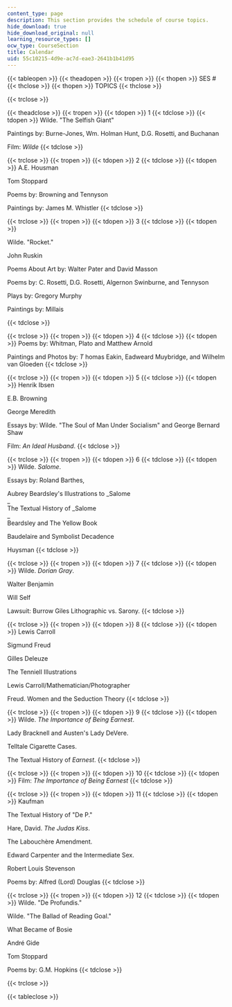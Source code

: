 ```yaml
---
content_type: page
description: This section provides the schedule of course topics.
hide_download: true
hide_download_original: null
learning_resource_types: []
ocw_type: CourseSection
title: Calendar
uid: 55c10215-4d9e-ac7d-eae3-2641b1b41d95
---
```


{{< tableopen >}}
{{< theadopen >}}
{{< tropen >}}
{{< thopen >}}
SES #
{{< thclose >}}
{{< thopen >}}
TOPICS
{{< thclose >}}

{{< trclose >}}

{{< theadclose >}}
{{< tropen >}}
{{< tdopen >}}
1
{{< tdclose >}}
{{< tdopen >}}
Wilde. "The Selfish Giant"  
  
Paintings by: Burne-Jones, Wm. Holman Hunt, D.G. Rosetti, and Buchanan  
  
Film: _Wilde_
{{< tdclose >}}

{{< trclose >}}
{{< tropen >}}
{{< tdopen >}}
2
{{< tdclose >}}
{{< tdopen >}}
A.E. Housman  
  
Tom Stoppard  
  
Poems by: Browning and Tennyson  
  
Paintings by: James M. Whistler
{{< tdclose >}}

{{< trclose >}}
{{< tropen >}}
{{< tdopen >}}
3
{{< tdclose >}}
{{< tdopen >}}


Wilde. "Rocket."  
  
John Ruskin  
  
Poems About Art by: Walter Pater and David Masson  
  
Poems by: C. Rosetti, D.G. Rosetti, Algernon Swinburne, and Tennyson  
  
Plays by: Gregory Murphy  
  
Paintings by: Millais


{{< tdclose >}}

{{< trclose >}}
{{< tropen >}}
{{< tdopen >}}
4
{{< tdclose >}}
{{< tdopen >}}
Poems by: Whitman, Plato and Matthew Arnold  
  
Paintings and Photos by: _T_ homas Eakin, Eadweard Muybridge, and Wilhelm van Gloeden
{{< tdclose >}}

{{< trclose >}}
{{< tropen >}}
{{< tdopen >}}
5
{{< tdclose >}}
{{< tdopen >}}
Henrik Ibsen  
  
E.B. Browning  
  
George Meredith  
  
Essays by: Wilde. "The Soul of Man Under Socialism" and George Bernard Shaw  
  
Film: _An Ideal Husband_.
{{< tdclose >}}

{{< trclose >}}
{{< tropen >}}
{{< tdopen >}}
6
{{< tdclose >}}
{{< tdopen >}}
Wilde. _Salome_.  
  
Essays by: Roland Barthes,  
  
Aubrey Beardsley's Illustrations to _Salome  
_  
The Textual History of _Salome  
_  
Beardsley and The Yellow Book  
  
Baudelaire and Symbolist Decadence  
  
Huysman
{{< tdclose >}}

{{< trclose >}}
{{< tropen >}}
{{< tdopen >}}
7
{{< tdclose >}}
{{< tdopen >}}
Wilde. _Dorian Gray_.  
  
Walter Benjamin  
  
Will Self  
  
Lawsuit: Burrow Giles Lithographic vs. Sarony.
{{< tdclose >}}

{{< trclose >}}
{{< tropen >}}
{{< tdopen >}}
8
{{< tdclose >}}
{{< tdopen >}}
Lewis Carroll  
  
Sigmund Freud  
  
Gilles Deleuze  
  
The Tenniell Illustrations  
  
Lewis Carroll/Mathematician/Photographer  
  
Freud. Women and the Seduction Theory
{{< tdclose >}}

{{< trclose >}}
{{< tropen >}}
{{< tdopen >}}
9
{{< tdclose >}}
{{< tdopen >}}
Wilde. _The Importance of Being Earnest_.  
  
Lady Bracknell and Austen's Lady DeVere.  
  
Telltale Cigarette Cases.  
  
The Textual History of _Earnest_.
{{< tdclose >}}

{{< trclose >}}
{{< tropen >}}
{{< tdopen >}}
10
{{< tdclose >}}
{{< tdopen >}}
Film: _The Importance of Being Earnest_
{{< tdclose >}}

{{< trclose >}}
{{< tropen >}}
{{< tdopen >}}
11
{{< tdclose >}}
{{< tdopen >}}
Kaufman  
  
The Textual History of "De P."  
  
Hare, David. _The Judas Kiss_.  
  
The Labouchère Amendment.  
  
Edward Carpenter and the Intermediate Sex.  
  
Robert Louis Stevenson  
  
Poems by: Alfred (Lord) Douglas
{{< tdclose >}}

{{< trclose >}}
{{< tropen >}}
{{< tdopen >}}
12
{{< tdclose >}}
{{< tdopen >}}
Wilde. "De Profundis."  
  
Wilde. "The Ballad of Reading Goal."  
  
What Became of Bosie  
  
André Gide  
  
Tom Stoppard  
  
Poems by: G.M. Hopkins
{{< tdclose >}}

{{< trclose >}}

{{< tableclose >}}